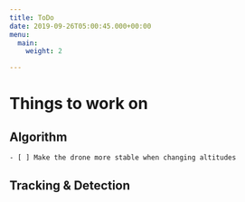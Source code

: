 ```yaml
---
title: ToDo
date: 2019-09-26T05:00:45.000+00:00
menu:
  main:
    weight: 2

---
```

# Things to work on

## Algorithm

    - [ ] Make the drone more stable when changing altitudes

## Tracking & Detection